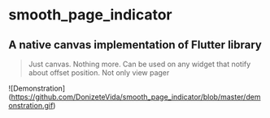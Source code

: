 # smooth_page_indicator
## A native canvas implementation of Flutter library
> Just canvas. Nothing more. Can be used on any widget that notify about offset position. Not only view pager

![Demonstration] (https://github.com/DonizeteVida/smooth_page_indicator/blob/master/demonstration.gif)
